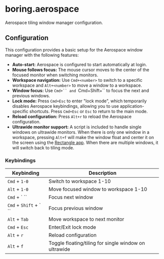 # boring.aerospace

Aerospace tiling window manager configuration.

## Configuration

This configuration provides a basic setup for the Aerospace window manager with the following features:

- **Auto-start:** Aerospace is configured to start automatically at login.
- **Mouse follows focus:** The mouse cursor moves to the center of the focused monitor when switching monitors.
- **Workspace navigation:** Use `Cmd+<number>` to switch to a specific workspace and `Alt+<number>` to move a window to a workspace.
- **Window focus:** Use `Cmd+`` and `Cmd+Shift+`` to focus the next and previous windows.
- **Lock mode:** Press `Cmd+Esc` to enter "lock mode", which temporarily disables Aerospace keybindings, allowing you to use application-specific shortcuts. Press `Cmd+Esc` or `Esc` to return to the main mode.
- **Reload configuration:** Press `Alt+r` to reload the Aerospace configuration.
- **Ultrawide monitor support:** A script is included to handle single windows on ultrawide monitors. When there is only one window in a workspace, pressing `Alt+f` will make the window float and center it on the screen using the [Rectangle app](https.rectangleapp.com/). When there are multiple windows, it will switch back to tiling mode.

### Keybindings

| Keybinding | Description |
|---|---|
| `Cmd` + `1-0` | Switch to workspace 1-10 |
| `Alt` + `1-0` | Move focused window to workspace 1-10 |
| `Cmd` + ` `` | Focus next window |
| `Cmd` + `Shift` + ` `` | Focus previous window |
| `Alt` + `Tab` | Move workspace to next monitor |
| `Cmd` + `Esc` | Enter/Exit lock mode |
| `Alt` + `r` | Reload configuration |
| `Alt` + `f` | Toggle floating/tiling for single window on ultrawide |

